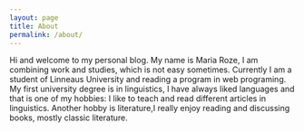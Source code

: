 ```yaml
---
layout: page
title: About
permalink: /about/
---
```


Hi and welcome to my personal blog. My name is Maria Roze, I am combining work and studies, which is not easy sometimes. 
Currently I am a student of Linneaus University and reading a program in web programing. My first university degree is in linguistics, 
I have always liked languages and that is one of my hobbies: I like to teach and read different articles in linguistics.
Another hobby is literature,I really enjoy reading and discussing books, mostly classic literature.
